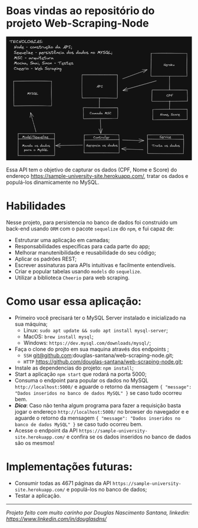 # Boas vindas ao repositório do projeto Web-Scraping-Node

![Arquitetura macro](src/public/visao-macro-arquitetura.png)

Essa API tem o objetivo de capturar os dados (CPF, Nome e Score) do endereço https://sample-university-site.herokuapp.com/, tratar os dados e populá-los dinamicamente no MySQL.

# Habilidades

Nesse projeto, para persistencia no banco de dados foi construido um back-end usando `ORM` com o pacote `sequelize` do `npm`, e fui capaz de:

- Estruturar uma aplicação em camadas;
- Responsabilidades específicas para cada parte do app;
- Melhorar manutenibilidade e reusabilidade do seu código;
- Aplicar os padrões REST;
- Escrever assinaturas para APIs intuitivas e facilmente entendíveis.
- Criar e popular tabelas usando `models` do `sequelize`.
- Utilizar a biblioteca `Cheerio` para web scraping.

# Como usar essa aplicação:

- Primeiro você precisará ter o MySQL Server instalado e inicializado na sua máquina;
  - Linux: `sudo apt update && sudo apt install mysql-server`;
  - MacOS: `brew install mysql`;
  - Windows: `https://dev.mysql.com/downloads/mysql/`;
- Faça o clone do projto em sua maquina através dos endpoints ;
  - `SSH` git@github.com:douglas-santana/web-scraping-node.git;
  - `HTTP` https://github.com/douglas-santana/web-scraping-node.git;
- Instale as dependencias do projeto: `npm install`;
- Start a aplicação `npm start` que rodará na porta 5000;
- Consuma o endpoint para popular os dados no MySQL `http://localhost:5000/` e aguarde o retorno da mensagem `{ "message": "Dados inseridos no banco de dados MySQL" }`
se caso tudo ocorreu bem.
- **_Dica_**: Caso não tenha algum programa para fazer a requisição basta jogar o endereço `http://localhost:5000/` no browser do navegador e e aguarde o retorno
da mensagem `{ "message": "Dados inseridos no banco de dados MySQL" }`
se caso tudo ocorreu bem.
- Acesse o endpoint da API `https://sample-university-site.herokuapp.com/` e confira se os dados inseridos no banco de dados são os mesmos!

# Implementações futuras:
- Consumir todas as 4671 páginas da API `https://sample-university-site.herokuapp.com/` e populá-los no banco de dados;
- Testar a aplicação.


---
_Projeto feito com muito carinho por Douglas Nascimento Santana, linkedin: https://www.linkedin.com/in/douglasdns/_
